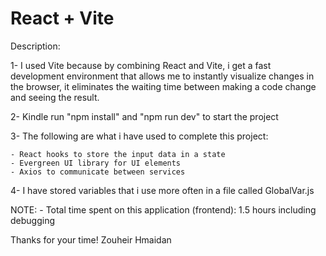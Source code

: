 # React + Vite

Description:

1- I used Vite because by combining React and Vite, i get a fast development environment that allows me to instantly visualize changes in the browser, it eliminates the waiting time between making a code change and seeing the result.

2- Kindle run "npm install" and "npm run dev" to start the project

3- The following are what i have used to complete this project:

    - React hooks to store the input data in a state
    - Evergreen UI library for UI elements
    - Axios to communicate between services

4- I have stored variables that i use more often in a file called GlobalVar.js

NOTE: - Total time spent on this application (frontend): 1.5 hours including debugging

Thanks for your time!
Zouheir Hmaidan
